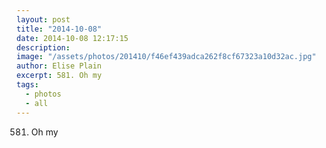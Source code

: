 ```yaml
---
layout: post
title: "2014-10-08"
date: 2014-10-08 12:17:15
description: 
image: "/assets/photos/201410/f46ef439adca262f8cf67323a10d32ac.jpg"
author: Elise Plain
excerpt: 581. Oh my
tags: 
  - photos
  - all
---
```


581. Oh my
<p></p>
